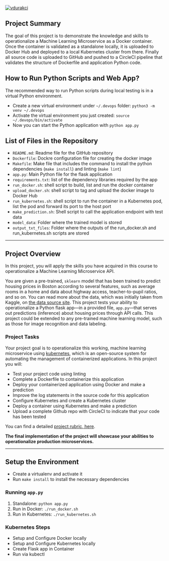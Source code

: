 [![vdurakci](https://circleci.com/gh/vdurakci/udacity_devops_project4.svg?style=svg)](https://circleci.com/gh/vdurakci/udacity_devops_project4)

## Project Summary

The goal of this project is to demonstrate the knowledge and skills to operationalize a Machine Learning Microservice as a Docker container. Once the container is validated as a standalone locally, it is uploaded to Docker Hub and deployed to a local Kubernetes cluster from there. Finally all source code is uploaded to GitHub and pushed to a CircleCI pipeline that validates the structure of Dockerfile and application Python code.

## How to Run Python Scripts and Web App?

The recommended way to run Python scripts during local testing is in a virtual Python environment. 

* Create a new virtual environment under `~/.devops` folder: `python3 -m venv ~/.devops`
* Activate the virtual environment you just created: `source ~/.devops/bin/activate`
* Now you can start the Python application with `python app.py`

## List of Files in the Repository

* `README.md`: Readme file for the GitHub repository
* `Dockerfile`: Dockre configuration file for creating the docker image
* `Makefile`: Make file that includes the command to install the python dependencies (`make install`) and linting (`make lint`)
* `app.py`: Main Python file for the flask application
* `requirements.txt`: list of the dependency libraries required by the app
* `run_docker.sh`: shell script to build, list and run the docker container
* `upload_docker.sh`: shell script to tag and upload the docker image to Docker Hub
* `run_kubernetes.sh`: shell script to run the container in a Kubernetes pod, list the pod and forward its port to the host port
* `make_prediction.sh`: Shell script to call the application endpoint with test data
* `model_data`: Folder where the trained model is stored
* `output_txt_files`: Folder where the outputs of the run_docker.sh and run_kubernetes.sh scripts are stored

---

## Project Overview

In this project, you will apply the skills you have acquired in this course to operationalize a Machine Learning Microservice API. 

You are given a pre-trained, `sklearn` model that has been trained to predict housing prices in Boston according to several features, such as average rooms in a home and data about highway access, teacher-to-pupil ratios, and so on. You can read more about the data, which was initially taken from Kaggle, on [the data source site](https://www.kaggle.com/c/boston-housing). This project tests your ability to operationalize a Python flask app—in a provided file, `app.py`—that serves out predictions (inference) about housing prices through API calls. This project could be extended to any pre-trained machine learning model, such as those for image recognition and data labeling.

### Project Tasks

Your project goal is to operationalize this working, machine learning microservice using [kubernetes](https://kubernetes.io/), which is an open-source system for automating the management of containerized applications. In this project you will:
* Test your project code using linting
* Complete a Dockerfile to containerize this application
* Deploy your containerized application using Docker and make a prediction
* Improve the log statements in the source code for this application
* Configure Kubernetes and create a Kubernetes cluster
* Deploy a container using Kubernetes and make a prediction
* Upload a complete Github repo with CircleCI to indicate that your code has been tested

You can find a detailed [project rubric, here](https://review.udacity.com/#!/rubrics/2576/view).

**The final implementation of the project will showcase your abilities to operationalize production microservices.**

---

## Setup the Environment

* Create a virtualenv and activate it
* Run `make install` to install the necessary dependencies

### Running `app.py`

1. Standalone:  `python app.py`
2. Run in Docker:  `./run_docker.sh`
3. Run in Kubernetes:  `./run_kubernetes.sh`

### Kubernetes Steps

* Setup and Configure Docker locally
* Setup and Configure Kubernetes locally
* Create Flask app in Container
* Run via kubectl
